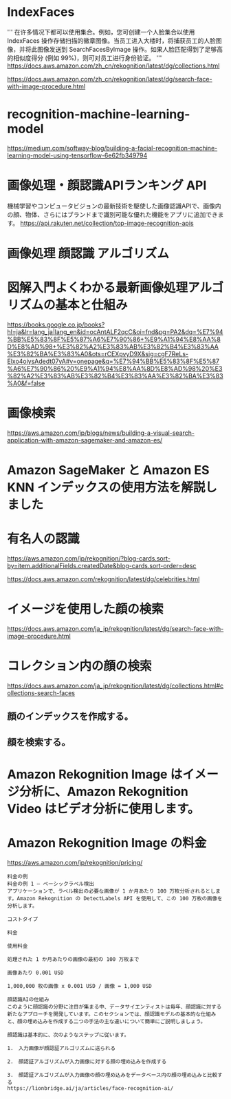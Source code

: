 # IndexFaces
'''
在许多情况下都可以使用集合。例如，您可创建一个人脸集合以使用 IndexFaces 操作存储扫描的徽章图像。当员工进入大楼时，将捕获员工的人脸图像，并将此图像发送到 SearchFacesByImage 操作。如果人脸匹配得到了足够高的相似度得分 (例如 99%)，则可对员工进行身份验证。
'''
https://docs.aws.amazon.com/zh_cn/rekognition/latest/dg/collections.html

https://docs.aws.amazon.com/zh_cn/rekognition/latest/dg/search-face-with-image-procedure.html


# recognition-machine-learning-model
https://medium.com/softway-blog/building-a-facial-recognition-machine-learning-model-using-tensorflow-6e62fb349794


# 画像処理・​顔認識​API​ランキング API
機械学習や​コンピュータビジョンの​最新技術を​駆使した​画像認識APIで、​画像内の​顔、​物体、​さらには​ブランドまで​識別可能な​優れた​機能を​アプリに​追加​できます。
https://api.rakuten.net/collection/top-image-recognition-apis


# 画像処理 顔認識 アルゴリズム
# 図解入門よくわかる最新画像処理アルゴリズムの基本と仕組み
https://books.google.co.jp/books?hl=ja&lr=lang_ja|lang_en&id=ocAntALF2qcC&oi=fnd&pg=PA2&dq=%E7%94%BB%E5%83%8F%E5%87%A6%E7%90%86+%E9%A1%94%E8%AA%8D%E8%AD%98+%E3%82%A2%E3%83%AB%E3%82%B4%E3%83%AA%E3%82%BA%E3%83%A0&ots=rCEXpvyD9X&sig=cgF7ReLs-Elxo4oiysAdedt07yA#v=onepage&q=%E7%94%BB%E5%83%8F%E5%87%A6%E7%90%86%20%E9%A1%94%E8%AA%8D%E8%AD%98%20%E3%82%A2%E3%83%AB%E3%82%B4%E3%83%AA%E3%82%BA%E3%83%A0&f=false


# 画像検索
https://aws.amazon.com/jp/blogs/news/building-a-visual-search-application-with-amazon-sagemaker-and-amazon-es/

# Amazon SageMaker と Amazon ES KNN インデックスの使用方法を解説しました


# 有名人の認識
https://aws.amazon.com/jp/rekognition/?blog-cards.sort-by=item.additionalFields.createdDate&blog-cards.sort-order=desc

https://docs.aws.amazon.com/rekognition/latest/dg/celebrities.html


# イメージを使用した顔の検索
https://docs.aws.amazon.com/ja_jp/rekognition/latest/dg/search-face-with-image-procedure.html


# コレクション内の顔の検索
https://docs.aws.amazon.com/ja_jp/rekognition/latest/dg/collections.html#collections-search-faces

## 顔のインデックスを作成する。

## 顔を検索する。
# Amazon Rekognition Image はイメージ分析に、Amazon Rekognition Video はビデオ分析に使用します。

# Amazon Rekognition Image の料金
https://aws.amazon.com/jp/rekognition/pricing/
```
料金の例
料金の例 1 – ベーシックラベル検出
アプリケーションで、ラベル検出の必要な画像が 1 か月あたり 100 万枚分析されるとします。Amazon Rekognition の DetectLabels API を使用して、この 100 万枚の画像を分析します。

コストタイプ

料金

使用料金

処理された 1 か月あたりの画像の最初の 100 万枚まで

画像あたり 0.001 USD

1,000,000 枚の画像 x 0.001 USD / 画像 = 1,000 USD
```

```
顔認識AIの仕組み
このように顔認識の分野に注目が集まる中、データサイエンティストは毎年、顔認識に対する新たなアプローチを開発しています。このセクションでは、顔認識モデルの基本的な仕組みと、顔の埋め込みを作成する二つの手法の主な違いについて簡単にご説明しましょう。

顔認識は基本的に、次のようなステップに従います。

1.　入力画像が顔認証アルゴリズムに送られる

2.　顔認証アルゴリズムが入力画像に対する顔の埋め込みを作成する

3.　顔認証アルゴリズムが入力画像の顔の埋め込みをデータベース内の顔の埋め込みと比較する
https://lionbridge.ai/ja/articles/face-recognition-ai/
```
